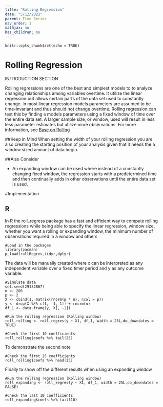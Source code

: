 ```yaml
---
title: "Rolling Regression"
date: "5/12/2021"
parent: Time Series
nav_order: 1
mathjax: no
has_children: no
---
```


```{r setup, include=FALSE}
knitr::opts_chunk$set(echo = TRUE)
```


# Rolling Regression

INTRODUCTION SECTION

Rolling regressions are one of the best and simplest models to to analyze changing relationships among variables overtime. It utilize the linear regression but allows certain parts of the data set used to constantly change. In most linear regression models parameters are assumed to be time-invariant and thus should not change overtime. Rolling regression can test this by finding a models parameters using a fixed window of time over the entire data set. A larger sample size, or window, used will result in less less parameter estimates but utilize more observations. For more information, see [Base on Rolling](https://factorpad.com/fin/glossary/rolling-regression.html#:~:text=Rolling%20Regression%20is%20an%20analysis,generated%20from%20a%20linear%20regression.&text=For%20context%2C%20recall%20that%20measures,in%20Finance%20change%20over%20time.)

##Keep in Mind
When setting the width of your rolling regression you are also creating the starting position of your analysis given that it needs the a window sized amount of data begin.

##Also Consider
- An expanding window can be used where instead of a constantly changing fixed window, the regression starts with a predetermined time and then continually adds in other observations until the entire data set is used.


#Implementation

## R

In R the roll_regress package has a fast and efficient way to compute rolling regressions while being able to specify the linear regression, window size, whether you want a rolling or expanding window, the minimum number of observations required in a window and others.
```{r}
#Load in the packages
library(pacman)
p_load(rollRegres,tidyr,dplyr)
```

The data will be manually created where x can be interpreted as any independent variable over a fixed timer period and y as any outcome variable.
```{r}
#Simulate data
set.seed(29132867)
n <- 200
p <- 2
X <- cbind(1, matrix(rnorm(p * n), ncol = p))
y <- drop(X %*% c(1, -1, 1)) + rnorm(n)
df_1 <- data.frame(y, X[, -1])
```

```{r}
#Run the rolling regression (Rolling window)
roll_rolling <- roll_regres(y ~ X1, df_1, width = 25L,do_downdates = TRUE)

#Check the first 10 coefficients
roll_rolling$coefs %>% tail(25)
```


To demonstrate the second note

```{r}
#Check the first 25 coefficients
roll_rolling$coefs %>% head(25)
```

Finally to show off the different results when using an expanding window
```{r}
#Run the rolling regression (Rolling window)
roll_expanding <- roll_regres(y ~ X1, df_1, width = 25L,do_downdates = FALSE)

#Check the last 10 coefficients
roll_expanding$coefs %>% tail(10)
```



